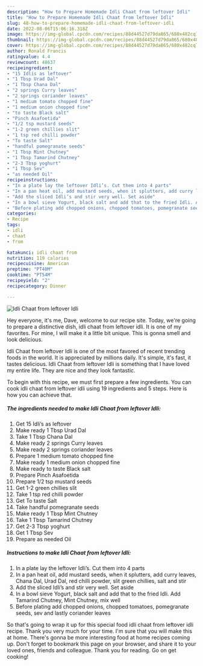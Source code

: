 ```yaml
---
description: "How to Prepare Homemade Idli Chaat from leftover Idli"
title: "How to Prepare Homemade Idli Chaat from leftover Idli"
slug: 48-how-to-prepare-homemade-idli-chaat-from-leftover-idli
date: 2022-08-06T15:06:16.318Z
image: https://img-global.cpcdn.com/recipes/88d44527d79da865/680x482cq70/idli-chaat-from-leftover-idli-recipe-main-photo.jpg
thumbnail: https://img-global.cpcdn.com/recipes/88d44527d79da865/680x482cq70/idli-chaat-from-leftover-idli-recipe-main-photo.jpg
cover: https://img-global.cpcdn.com/recipes/88d44527d79da865/680x482cq70/idli-chaat-from-leftover-idli-recipe-main-photo.jpg
author: Ronald Francis
ratingvalue: 4.4
reviewcount: 48637
recipeingredient:
- "15 Idlis as leftover"
- "1 Tbsp Urad Dal"
- "1 Tbsp Chana Dal"
- "2 springs Curry leaves"
- "2 springs coriander leaves"
- "1 medium tomato chopped fine"
- "1 medium onion chopped fine"
- "to taste Black salt"
- "Pinch Asafoetida"
- "1/2 tsp mustard seeds"
- "1-2 green chillies slit"
- "1 tsp red chilli powder"
- "To taste Salt"
- "handful pomegranate seeds"
- "1 Tbsp Mint Chutney"
- "1 Tbsp Tamarind Chutney"
- "2-3 Tbsp yoghurt"
- "1 Tbsp Sev"
- "as needed Oil"
recipeinstructions:
- "In a plate lay the leftover Idli’s. Cut them into 4 parts"
- "In a pan heat oil, add mustard seeds, when it splutters, add curry leaves, Chana Dal, Urad Dal, red chilli powder, slit green chillies, salt and stir"
- "Add the sliced Idli’s and stir very well. Set aside"
- "In a bowl sieve Yogurt, black salt and add that to the fried Idli. Add Tamarind Chutney, Mint Chutney, mix well"
- "Before plating add chopped onions, chopped tomatoes, pomegranate seeds, sev and lastly coriander leaves"
categories:
- Recipe
tags:
- idli
- chaat
- from

katakunci: idli chaat from 
nutrition: 119 calories
recipecuisine: American
preptime: "PT40M"
cooktime: "PT54M"
recipeyield: "2"
recipecategory: Dinner

---
```



![Idli Chaat from leftover Idli](https://img-global.cpcdn.com/recipes/88d44527d79da865/680x482cq70/idli-chaat-from-leftover-idli-recipe-main-photo.jpg)

Hey everyone, it's me, Dave, welcome to our recipe site. Today, we're going to prepare a distinctive dish, idli chaat from leftover idli. It is one of my favorites. For mine, I will make it a little bit unique. This is gonna smell and look delicious.



Idli Chaat from leftover Idli is one of the most favored of recent trending foods in the world. It is appreciated by millions daily. It's simple, it's fast, it tastes delicious. Idli Chaat from leftover Idli is something that I have loved my entire life. They are nice and they look fantastic.


To begin with this recipe, we must first prepare a few ingredients. You can cook idli chaat from leftover idli using 19 ingredients and 5 steps. Here is how you can achieve that.

<!--inarticleads1-->

##### The ingredients needed to make Idli Chaat from leftover Idli:

1. Get 15 Idli’s as leftover
1. Make ready 1 Tbsp Urad Dal
1. Take 1 Tbsp Chana Dal
1. Make ready 2 springs Curry leaves
1. Make ready 2 springs coriander leaves
1. Prepare 1 medium tomato chopped fine
1. Make ready 1 medium onion chopped fine
1. Make ready to taste Black salt
1. Prepare Pinch Asafoetida
1. Prepare 1/2 tsp mustard seeds
1. Get 1-2 green chillies slit
1. Take 1 tsp red chilli powder
1. Get To taste Salt
1. Take handful pomegranate seeds
1. Make ready 1 Tbsp Mint Chutney
1. Take 1 Tbsp Tamarind Chutney
1. Get 2-3 Tbsp yoghurt
1. Get 1 Tbsp Sev
1. Prepare as needed Oil




<!--inarticleads2-->

##### Instructions to make Idli Chaat from leftover Idli:

1. In a plate lay the leftover Idli’s. Cut them into 4 parts
1. In a pan heat oil, add mustard seeds, when it splutters, add curry leaves, Chana Dal, Urad Dal, red chilli powder, slit green chillies, salt and stir
1. Add the sliced Idli’s and stir very well. Set aside
1. In a bowl sieve Yogurt, black salt and add that to the fried Idli. Add Tamarind Chutney, Mint Chutney, mix well
1. Before plating add chopped onions, chopped tomatoes, pomegranate seeds, sev and lastly coriander leaves




So that's going to wrap it up for this special food idli chaat from leftover idli recipe. Thank you very much for your time. I'm sure that you will make this at home. There's gonna be more interesting food at home recipes coming up. Don't forget to bookmark this page on your browser, and share it to your loved ones, friends and colleague. Thank you for reading. Go on get cooking!
